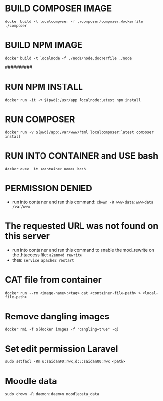 # BUILD COMPOSER IMAGE
`docker build -t localcomposer -f ./composer/composer.dockerfile ./composer`

# BUILD NPM IMAGE
`docker build -t localnode -f ./node/node.dockerfile ./node`

##########

# RUN NPM INSTALL
`docker run -it -v $(pwd):/usr/app localnode:latest npm install`

# RUN COMPOSER
`docker run -v $(pwd)/app:/var/www/html localcomposer:latest composer install`

# RUN INTO CONTAINER and USE bash
`docker exec -it <container-name> bash`

# PERMISSION DENIED
- run into container and run this command:
`chown -R www-data:www-data /var/www`

# The requested URL was not found on this server
- run into container and run this command to enable the mod_rewrite on the .htaccess file:
`a2enmod rewrite`
- then:
`service apache2 restart`

# CAT file from container
`docker run --rm <image-name>:<tag> cat <container-file-path> > <local-file-path>`

# Remove dangling images
`docker rmi -f $(docker images -f "dangling=true" -q)`

# Set edit permission Laravel
`sudo setfacl -Rm u:saidan00:rwx,d:u:saidan00:rwx <path>`

# Moodle data
`sudo chown -R daemon:daemon moodledata_data`
